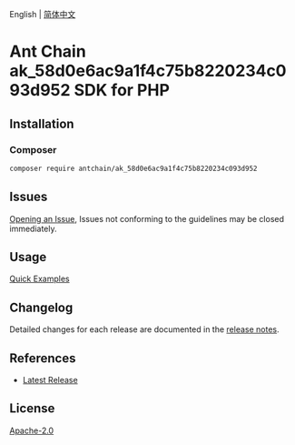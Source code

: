 English | [简体中文](README-CN.md)

# Ant Chain ak_58d0e6ac9a1f4c75b8220234c093d952 SDK for PHP

## Installation

### Composer

```bash
composer require antchain/ak_58d0e6ac9a1f4c75b8220234c093d952
```

## Issues

[Opening an Issue](https://github.com/alipay/antchain-openapi-prod-sdk/issues/new), Issues not conforming to the guidelines may be closed immediately.

## Usage

[Quick Examples](https://github.com/alipay/antchain-openapi-prod-sdk/blob/master/docs/0-Examples-EN.md#quick-examples)

## Changelog

Detailed changes for each release are documented in the [release notes](./ChangeLog.txt).

## References

* [Latest Release](https://github.com/antchain-openapi-sdk-php)

## License

[Apache-2.0](http://www.apache.org/licenses/LICENSE-2.0)
